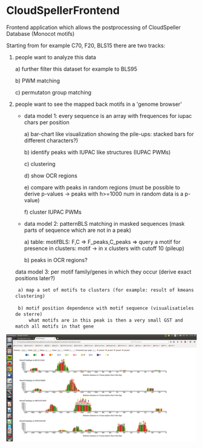 # CloudSpellerFrontend

Frontend application which allows the postprocessing of CloudSpeller Database (Monocot motifs)

Starting from for example C70, F20, BLS15 there are two tracks:

1) people want to analyze this data 
	
	a) further filter this dataset for example to BLS95
	
	b) PWM matching
	
	c) permutaton group matching


2) people want to see the mapped back motifs in a 'genome browser'
	
	* data model 1: every sequence is an array with frequences for iupac chars per position

		a) bar-chart like visualization showing the pile-ups: stacked bars for different characters?)
		
		b) identify peaks with IUPAC like structures (IUPAC PWMs)
		
		c) clustering
		
		d) show OCR regions
		
		e) compare with peaks in random regions (must be possible to derive p-values -> peaks with h>=1000 num in random data
			is a p-value)
		
		f) cluster IUPAC PWMs

	* data model 2: patternBLS matching in masked sequences (mask parts of sequence which are not in a peak)

		a) table: motifBLS: F,C => F_peaks,C_peaks
		=> query a motif for presence in clusters: motif -> in x clusters with cutoff 10 (pileup)
	
		b) peaks in OCR regions?

	data model 3: per motif family/genes in which they occur (derive exact positions later?)
	
		a) map a set of motifs to clusters (for example: result of kmeans clustering)
	
		b) motif position dependence with motif sequence (visualisatieles de sterre)
			what motifs are in this peak is then a very small GST and match all motifs in that gene

	

![Mapback C90F20BLS95](screenshotMotifMapper.png?raw=true "Screenshot mapper")
